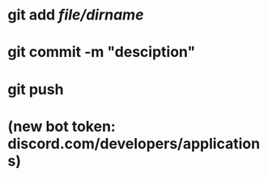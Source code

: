# git add _file/dirname_

# git commit -m "desciption"

# git push

# (new bot token: discord.com/developers/applications)
